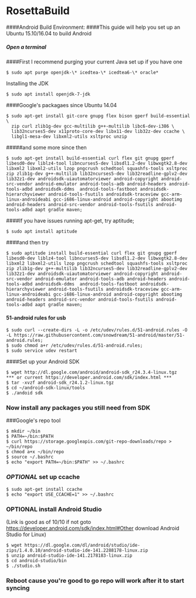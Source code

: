 RosettaBuild
============
####Android Build Environment:
####This guide will help you set up an Ubuntu 15.10/16.04 to build Android
##### Open a terminal 

####First I recommend purging your current Java set up if you have one
```
$ sudo apt purge openjdk-\* icedtea-\* icedtea6-\* oracle*
```
Installing the JDK
```
$ sudo apt install openjdk-7-jdk 
```
####Google's packagaes since Ubuntu 14.04
```
$ sudo apt-get install git-core gnupg flex bison gperf build-essential \
  zip curl zlib1g-dev gcc-multilib g++-multilib libc6-dev-i386 \
  lib32ncurses5-dev x11proto-core-dev libx11-dev lib32z-dev ccache \
  libgl1-mesa-dev libxml2-utils xsltproc unzip
```
#####and some more since then
```
$ sudo apt-get install build-essential curl flex git gnupg gperf libesd0-dev liblz4-tool libncurses5-dev libsdl1.2-dev libwxgtk2.8-dev libxml2 libxml2-utils lzop pngcrush schedtool squashfs-tools xsltproc zip zlib1g-dev g++-multilib lib32ncurses5-dev lib32readline-gplv2-dev lib32z1-dev androidsdk-uiautomatorviewer android-copyright android-src-vendor android-emulator android-tools-adb android-headers android-tools-adbd androidsdk-ddms  android-tools-fastboot androidsdk-hierarchyviewer android-tools-fsutils androidsdk-traceview gcc-arm-linux-androideabi gcc-i686-linux-android android-copyright abootimg android-headers android-src-vendor android-tools-fsutils android-tools-adbd aapt gradle maven; 
```
####If you have issues running apt-get, try aptitude;
```
$ sudo apt install aptitude
```
####and then try 
```
$ sudo aptitude install build-essential curl flex git gnupg gperf libesd0-dev liblz4-tool libncurses5-dev libsdl1.2-dev libwxgtk2.8-dev libxml2 libxml2-utils lzop pngcrush schedtool squashfs-tools xsltproc zip zlib1g-dev g++-multilib lib32ncurses5-dev lib32readline-gplv2-dev lib32z1-dev androidsdk-uiautomatorviewer android-copyright android-src-vendor android-emulator android-tools-adb android-headers android-tools-adbd androidsdk-ddms  android-tools-fastboot androidsdk-hierarchyviewer android-tools-fsutils androidsdk-traceview gcc-arm-linux-androideabi gcc-i686-linux-android android-copyright abootimg android-headers android-src-vendor android-tools-fsutils android-tools-adbd aapt gradle maven;
```
#### 51-android rules for usb
```
$ sudo curl --create-dirs -L -o /etc/udev/rules.d/51-android.rules -O -L https://raw.githubusercontent.com/snowdream/51-android/master/51-android.rules; 
$ sudo chmod a+r /etc/udev/rules.d/51-android.rules; 
$ sudo service udev restart
```
####Set up your Android SDK 
```
$ wget http://dl.google.com/android/android-sdk_r24.3.4-linux.tgz
*** or current https://developer.android.com/sdk/index.html ***
$ tar -xvzf android-sdk_r24.1.2-linux.tgz
$ cd ~/android-sdk-linux/tools
$ ./andoid sdk
```
### Now install any packages you still need from SDK
###Google's repo tool 
```
$ mkdir ~/bin
$ PATH=~/bin:$PATH
$ curl https://storage.googleapis.com/git-repo-downloads/repo > ~/bin/repo
$ chmod a+x ~/bin/repo
$ source ~/.bashrc
$ echo "export PATH=~/bin:$PATH" >> ~/.bashrc

```
### *OPTIONAL* set up ccache 
```
$ sudo apt-get install ccache
$ echo "export USE_CCACHE=1" >> ~/.bashrc
```
### OPTIONAL install Android Studio 
(Link is good as of 10/10 if not goto https://developer.android.com/sdk/index.html#Other download Android Studio for Linux)
```
$ wget https://dl.google.com/dl/android/studio/ide-zips/1.4.0.10/android-studio-ide-141.2288178-linux.zip
$ unzip android-studio-ide-141.2178183-linux.zip
$ cd android-studio/bin
$ ./studio.sh
```
### Reboot cause you're good to go repo will work after it to start syncing 
